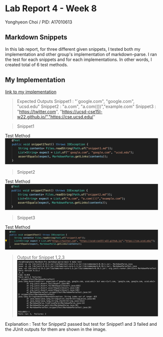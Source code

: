 # Lab Report 4 - Week 8

Yonghyeon Choi / PID: A17010613

## Markdown Snippets
In this lab report, for three different given snippets, I tested both my implementation and 
other group's implementation of markdown-parse. I ran the test for each snippets and for each
implementations. In other words, I created total of 6 test methods. 





## My Implementation
[link to my implementation](https://github.com/choi8616/markdown-parse.git)

>Expected Outputs 
Snippet1 : "`google.com", "google.com", "ucsd.edu"
Snippet2 : "a.com", "a.com(())","example.com"
Snippet3 : "https://twitter.com", "https://ucsd-cse15l-w22.github.io/","https://cse.ucsd.edu/"



> Snippet1

Test Method
![Image](snippet1Test.png)



> Snippet2

Test Method
![Image](snippet2Test.png)



> Snippet3

Test Method
![Image](snippet3Test.png)




> Output for Snippet 1,2,3
![Image](myCodeResult.png)

Explanation : Test for Snippet2 passed but test for Snippet1 and 3 failed and the JUnit outputs 
for them are shown in the image.

